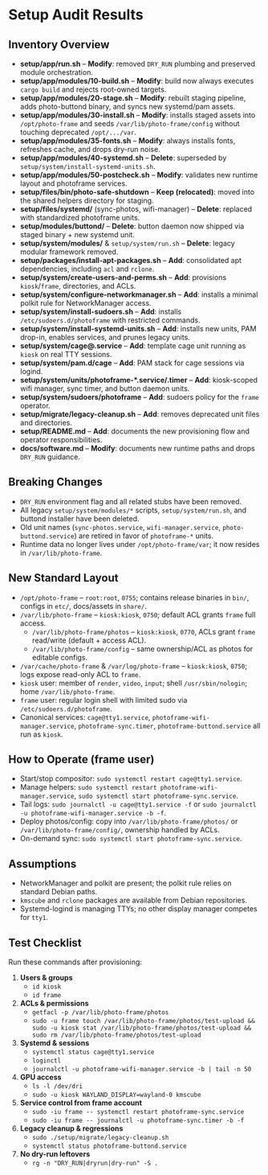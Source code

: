 # Setup Audit Results

## Inventory Overview
- **setup/app/run.sh** – **Modify**: removed `DRY_RUN` plumbing and preserved module orchestration.
- **setup/app/modules/10-build.sh** – **Modify**: build now always executes `cargo build` and rejects root-owned targets.
- **setup/app/modules/20-stage.sh** – **Modify**: rebuilt staging pipeline, adds photo-buttond binary, and syncs new systemd/pam assets.
- **setup/app/modules/30-install.sh** – **Modify**: installs staged assets into `/opt/photo-frame` and seeds `/var/lib/photo-frame/config` without touching deprecated `/opt/.../var`.
- **setup/app/modules/35-fonts.sh** – **Modify**: always installs fonts, refreshes cache, and drops dry-run noise.
- **setup/app/modules/40-systemd.sh** – **Delete**: superseded by `setup/system/install-systemd-units.sh`.
- **setup/app/modules/50-postcheck.sh** – **Modify**: validates new runtime layout and photoframe services.
- **setup/files/bin/photo-safe-shutdown** – **Keep (relocated)**: moved into the shared helpers directory for staging.
- **setup/files/systemd/** (sync-photos, wifi-manager) – **Delete**: replaced with standardized photoframe units.
- **setup/modules/buttond/** – **Delete**: button daemon now shipped via staged binary + new systemd unit.
- **setup/system/modules/** & `setup/system/run.sh` – **Delete**: legacy modular framework removed.
- **setup/packages/install-apt-packages.sh** – **Add**: consolidated apt dependencies, including `acl` and `rclone`.
- **setup/system/create-users-and-perms.sh** – **Add**: provisions `kiosk`/`frame`, directories, and ACLs.
- **setup/system/configure-networkmanager.sh** – **Add**: installs a minimal polkit rule for NetworkManager access.
- **setup/system/install-sudoers.sh** – **Add**: installs `/etc/sudoers.d/photoframe` with restricted commands.
- **setup/system/install-systemd-units.sh** – **Add**: installs new units, PAM drop-in, enables services, and prunes legacy units.
- **setup/system/cage@.service** – **Add**: template cage unit running as `kiosk` on real TTY sessions.
- **setup/system/pam.d/cage** – **Add**: PAM stack for cage sessions via logind.
- **setup/system/units/photoframe-*.service/.timer** – **Add**: kiosk-scoped wifi manager, sync timer, and button daemon units.
- **setup/system/sudoers/photoframe** – **Add**: sudoers policy for the `frame` operator.
- **setup/migrate/legacy-cleanup.sh** – **Add**: removes deprecated unit files and directories.
- **setup/README.md** – **Add**: documents the new provisioning flow and operator responsibilities.
- **docs/software.md** – **Modify**: documents new runtime paths and drops `DRY_RUN` guidance.

## Breaking Changes
- `DRY_RUN` environment flag and all related stubs have been removed.
- All legacy `setup/system/modules/*` scripts, `setup/system/run.sh`, and buttond installer have been deleted.
- Old unit names (`sync-photos.service`, `wifi-manager.service`, `photo-buttond.service`) are retired in favor of `photoframe-*` units.
- Runtime data no longer lives under `/opt/photo-frame/var`; it now resides in `/var/lib/photo-frame`.

## New Standard Layout
- `/opt/photo-frame` – `root:root`, `0755`; contains release binaries in `bin/`, configs in `etc/`, docs/assets in `share/`.
- `/var/lib/photo-frame` – `kiosk:kiosk`, `0750`; default ACL grants `frame` full access.
  - `/var/lib/photo-frame/photos` – `kiosk:kiosk`, `0770`, ACLs grant `frame` read/write (default + access ACL).
  - `/var/lib/photo-frame/config` – same ownership/ACL as photos for editable configs.
- `/var/cache/photo-frame` & `/var/log/photo-frame` – `kiosk:kiosk`, `0750`; logs expose read-only ACL to `frame`.
- `kiosk` user: member of `render`, `video`, `input`; shell `/usr/sbin/nologin`; home `/var/lib/photo-frame`.
- `frame` user: regular login shell with limited sudo via `/etc/sudoers.d/photoframe`.
- Canonical services: `cage@tty1.service`, `photoframe-wifi-manager.service`, `photoframe-sync.timer`, `photoframe-buttond.service` all run as `kiosk`.

## How to Operate (frame user)
- Start/stop compositor: `sudo systemctl restart cage@tty1.service`.
- Manage helpers: `sudo systemctl restart photoframe-wifi-manager.service`, `sudo systemctl start photoframe-sync.service`.
- Tail logs: `sudo journalctl -u cage@tty1.service -f` or `sudo journalctl -u photoframe-wifi-manager.service -b -f`.
- Deploy photos/config: copy into `/var/lib/photo-frame/photos/` or `/var/lib/photo-frame/config/`, ownership handled by ACLs.
- On-demand sync: `sudo systemctl start photoframe-sync.service`.

## Assumptions
- NetworkManager and polkit are present; the polkit rule relies on standard Debian paths.
- `kmscube` and `rclone` packages are available from Debian repositories.
- Systemd-logind is managing TTYs; no other display manager competes for `tty1`.

## Test Checklist
Run these commands after provisioning:

1. **Users & groups**
   - `id kiosk`
   - `id frame`
2. **ACLs & permissions**
   - `getfacl -p /var/lib/photo-frame/photos`
   - `sudo -u frame touch /var/lib/photo-frame/photos/test-upload && sudo -u kiosk stat /var/lib/photo-frame/photos/test-upload && sudo rm /var/lib/photo-frame/photos/test-upload`
3. **Systemd & sessions**
   - `systemctl status cage@tty1.service`
   - `loginctl`
   - `journalctl -u photoframe-wifi-manager.service -b | tail -n 50`
4. **GPU access**
   - `ls -l /dev/dri`
   - `sudo -u kiosk WAYLAND_DISPLAY=wayland-0 kmscube`
5. **Service control from frame account**
   - `sudo -iu frame -- systemctl restart photoframe-sync.service`
   - `sudo -iu frame -- journalctl -u photoframe-sync.timer -b -f`
6. **Legacy cleanup & regressions**
   - `sudo ./setup/migrate/legacy-cleanup.sh`
   - `systemctl status photoframe-buttond.service`
7. **No dry-run leftovers**
   - `rg -n "DRY_RUN|dryrun|dry-run" -S .`

